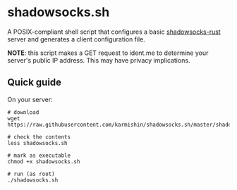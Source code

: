 # shadowsocks.sh

A POSIX-compliant shell script that configures a basic [shadowsocks-rust](https://github.com/shadowsocks/shadowsocks-rust) server and generates a client configuration file.

**NOTE**: this script makes a GET request to ident.me to determine your server's public IP address. This may have privacy implications.

## Quick guide

On your server:

```shell
# download
wget https://raw.githubusercontent.com/karmishin/shadowsocks.sh/master/shadowsocks.sh

# check the contents
less shadowsocks.sh

# mark as executable
chmod +x shadowsocks.sh

# run (as root)
./shadowsocks.sh
```
